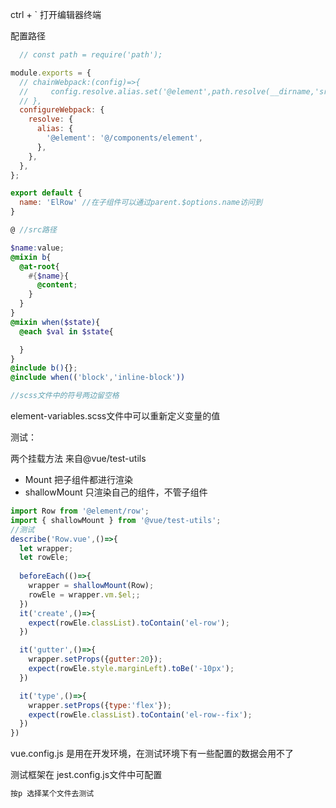 ctrl + `  打开编辑器终端

配置路径
```js
  // const path = require('path');

module.exports = {
  // chainWebpack:(config)=>{
  //     config.resolve.alias.set('@element',path.resolve(__dirname,'src/components/element')),
  // },
  configureWebpack: {
    resolve: {
      alias: {
        '@element': '@/components/element',
      },
    },
  },
};
```

```js vue
export default {
  name: 'ElRow' //在子组件可以通过parent.$options.name访问到
}
```

```js
@ //src路径
```

```scss
$name:value;
@mixin b{ 
  @at-root{
    #{$name}{
      @content;
    }
  }
}
@mixin when($state){
  @each $val in $state{

  }
}
@include b(){};
@include when(('block','inline-block'))

//scss文件中的符号两边留空格
```

element-variables.scss文件中可以重新定义变量的值

测试：

两个挂载方法 来自@vue/test-utils
- Mount 把子组件都进行渲染
- shallowMount  只渲染自己的组件，不管子组件

```js
import Row from '@element/row';
import { shallowMount } from '@vue/test-utils';
//测试
describe('Row.vue',()=>{
  let wrapper;
  let rowEle;
  
  beforeEach(()=>{
    wrapper = shallowMount(Row);
    rowEle = wrapper.vm.$el;;
  })
  it('create',()=>{
    expect(rowEle.classList).toContain('el-row');
  })

  it('gutter',()=>{
    wrapper.setProps({gutter:20});
    expect(rowEle.style.marginLeft).toBe('-10px');
  })

  it('type',()=>{
    wrapper.setProps({type:'flex'});
    expect(rowEle.classList).toContain('el-row--fix');
  })
})
```

vue.config.js 是用在开发环境，在测试环境下有一些配置的数据会用不了

测试框架在 jest.config.js文件中可配置

```cmd
按p 选择某个文件去测试
```